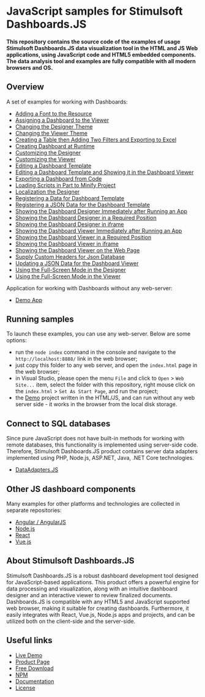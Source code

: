 # JavaScript samples for Stimulsoft Dashboards.JS

#### This repository contains the source code of the examples of usage Stimulsoft Dashboards.JS data visualization tool in the HTML and JS Web applications, using JavaScript code and HTML5 embedded components. The data analysis tool and examples are fully compatible with all modern browsers and OS.

## Overview
A set of examples for working with Dashboards:
* [Adding a Font to the Resource](https://github.com/stimulsoft/Samples-Dashboards.JS-for-HTML/blob/main/Working%20with%20Dashboard/Adding%20a%20Font%20to%20the%20Resource.html)
* [Assigning a Dashboard to the Viewer](https://github.com/stimulsoft/Samples-Dashboards.JS-for-HTML/blob/main/Working%20with%20Dashboard/Assigning%20a%20Dashboard%20to%20the%20Viewer.html)
* [Changing the Designer Theme](https://github.com/stimulsoft/Samples-Dashboards.JS-for-HTML/blob/main/Working%20with%20Dashboard/Changing%20the%20Designer%20Theme.html)
* [Changing the Viewer Theme](https://github.com/stimulsoft/Samples-Dashboards.JS-for-HTML/blob/main/Working%20with%20Dashboard/Changing%20the%20Viewer%20Theme.html)
* [Creating a Table then Adding Two Filters and Exporting to Excel](https://github.com/stimulsoft/Samples-Dashboards.JS-for-HTML/blob/main/Working%20with%20Dashboard/Creating%20a%20Table%20then%20Adding%20Two%20Filters%20and%20Exporting%20to%20Excel.html)
* [Creating Dashboard at Runtime](https://github.com/stimulsoft/Samples-Dashboards.JS-for-HTML/blob/main/Working%20with%20Dashboard/Creating%20Dashboard%20at%20Runtime.html)
* [Customizing the Designer](https://github.com/stimulsoft/Samples-Dashboards.JS-for-HTML/blob/main/Working%20with%20Dashboard/Customizing%20the%20Designer.html)
* [Customizing the Viewer](https://github.com/stimulsoft/Samples-Dashboards.JS-for-HTML/blob/main/Working%20with%20Dashboard/Customizing%20the%20Viewer.html)
* [Editing a Dashboard Template](https://github.com/stimulsoft/Samples-Dashboards.JS-for-HTML/blob/main/Working%20with%20Dashboard/Editing%20a%20Dashboard%20Template.html)
* [Editing a Dashboard Template and Showing it in the Dashboard Viewer](https://github.com/stimulsoft/Samples-Dashboards.JS-for-HTML/blob/main/Working%20with%20Dashboard/Editing%20a%20Dashboard%20Template%20and%20Showing%20it%20in%20the%20Dashboard%20Viewer.html)
* [Exporting a Dashboard from Code](https://github.com/stimulsoft/Samples-Dashboards.JS-for-HTML/blob/main/Working%20with%20Dashboard/Exporting%20a%20Dashboard%20from%20Code.html)
* [Loading Scripts in Part to Minify Project](https://github.com/stimulsoft/Samples-Dashboards.JS-for-HTML/blob/main/Working%20with%20Dashboard/Loading%20Scripts%20in%20Part%20to%20Minify%20Project.html)
* [Localization the Designer](https://github.com/stimulsoft/Samples-Dashboards.JS-for-HTML/blob/main/Working%20with%20Dashboard/Localization%20the%20Designer.html)
* [Registering a Data for Dashboard Template](https://github.com/stimulsoft/Samples-Dashboards.JS-for-HTML/blob/main/Working%20with%20Dashboard/Registering%20a%20Data%20for%20Dashboard%20Template.html)
* [Registering a JSON Data for the Dashboard Template](https://github.com/stimulsoft/Samples-Dashboards.JS-for-HTML/blob/main/Working%20with%20Dashboard/Registering%20a%20JSON%20Data%20for%20the%20Dashboard%20Template.html)
* [Showing the Dashboard Designer Immediately after Running an App](https://github.com/stimulsoft/Samples-Dashboards.JS-for-HTML/blob/main/Working%20with%20Dashboard/Showing%20the%20Dashboard%20Designer%20Immediately%20after%20Running%20an%20App.html)
* [Showing the Dashboard Designer in a Required Position](https://github.com/stimulsoft/Samples-Dashboards.JS-for-HTML/blob/main/Working%20with%20Dashboard/Showing%20the%20Dashboard%20Designer%20in%20a%20Required%20Position.html)
* [Showing the Dashboard Designer in iframe](https://github.com/stimulsoft/Samples-Dashboards.JS-for-HTML/blob/main/Working%20with%20Dashboard/Showing%20the%20Dashboard%20Designer%20in%20iframe.html)
* [Showing the Dashboard Viewer Immediately after Running an App](https://github.com/stimulsoft/Samples-Dashboards.JS-for-HTML/blob/main/Working%20with%20Dashboard/Showing%20the%20Dashboard%20Viewer%20Immediately%20after%20Running%20an%20App.html)
* [Showing the Dashboard Viewer in a Required Position](https://github.com/stimulsoft/Samples-Dashboards.JS-for-HTML/blob/main/Working%20with%20Dashboard/Showing%20the%20Dashboard%20Viewer%20in%20a%20Required%20Position.html)
* [Showing the Dashboard Viewer in iframe](https://github.com/stimulsoft/Samples-Dashboards.JS-for-HTML/blob/main/Working%20with%20Dashboard/Showing%20the%20Dashboard%20Viewer%20in%20iframe.html)
* [Showing the Dashboard Viewer on the Web Page](https://github.com/stimulsoft/Samples-Dashboards.JS-for-HTML/blob/main/Working%20with%20Dashboard/Showing%20the%20Dashboard%20Viewer%20on%20the%20Web%20Page.html)
* [Supply Custom Headers for Json Database](https://github.com/stimulsoft/Samples-Dashboards.JS-for-HTML/blob/main/Working%20with%20Dashboard/Supply%20Custom%20Headers%20for%20Json%20Database.html)
* [Updating a JSON Data for the Dashboard Viewer](https://github.com/stimulsoft/Samples-Dashboards.JS-for-HTML/blob/main/Working%20with%20Dashboard/Updating%20a%20JSON%20Data%20for%20the%20Dashboard%20Viewer.html)
* [Using the Full-Screen Mode in the Designer](https://github.com/stimulsoft/Samples-Dashboards.JS-for-HTML/blob/main/Working%20with%20Dashboard/Using%20the%20Full-Screen%20Mode%20in%20the%20Designer.html)
* [Using the Full-Screen Mode in the Viewer](https://github.com/stimulsoft/Samples-Dashboards.JS-for-HTML/blob/main/Working%20with%20Dashboard/Using%20the%20Full-Screen%20Mode%20in%20the%20Viewer.html)
  
Application for working with Dashboards without any web-server:
* [Demo App](https://github.com/stimulsoft/Samples-Dashboards.JS-for-HTML/tree/main/Demo)

## Running samples
To launch these examples, you can use any web-server. Below are some options:
* run the `node index` command in the console and navigate to the `http://localhost:8888/` link in the web browser;
* just copy this folder to any web server, and open the `index.html` page in the web browser;
* in Visual Studio, please open the menu `File` and click to `Open` > `Web Site...` item, select the folder with this repository, right mouse click on the `index.html` > `Set As Start Page`, and run the project;
* the [Demo](https://github.com/stimulsoft/Samples-Dashboards.JS-for-HTML/tree/main/Demo) project written in the HTML/JS, and can run without any web server side - it works in the browser from the local disk storage.

## Connect to SQL databases
Since pure JavaScript does not have built-in methods for working with remote databases, this functionality is implemented using server-side code. Therefore, Stimulsoft Dashboards.JS product contains server data adapters implemented using PHP, Node.js, ASP.NET, Java, .NET Core technologies.
* [DataAdapters.JS](https://github.com/stimulsoft/DataAdapters.JS)

## Other JS dashboard components
Many examples for other platforms and technologies are collected in separate repositories:
* [Angular / AngularJS](https://github.com/stimulsoft/Samples-Dashboards.JS-for-Angular)
* [Node.js](https://github.com/stimulsoft/Samples-Dashboards.JS-for-Node.js)
* [React](https://github.com/stimulsoft/Samples-Dashboards.JS-for-React)
* [Vue.js](https://github.com/stimulsoft/Samples-Dashboards.JS-for-Vue.js)

## About Stimulsoft Dashboards.JS
Stimulsoft Dashboards.JS is a robust dashboard development tool designed for JavaScript-based applications. This product offers a powerful engine for data processing and visualization, along with an intuitive dashboard designer and an interactive viewer to review finalized documents. Dashboards.JS is compatible with any HTML5 and JavaScript supported web browser, making it suitable for creating dashboards. Furthermore, it easily integrates with React, Vue.js, Node.js apps and projects, and can be utilized both on the client-side and the server-side.

## Useful links
* [Live Demo](http://demo.stimulsoft.com/#Js)
* [Product Page](https://www.stimulsoft.com/en/products/dashboards-js)
* [Free Download](https://www.stimulsoft.com/en/downloads)
* [NPM](https://www.npmjs.com/package/stimulsoft-dashboards-js)
* [Documentation](https://www.stimulsoft.com/en/documentation/online/programming-manual/index.html?reports_js.htm)
* [License](LICENSE.md)
